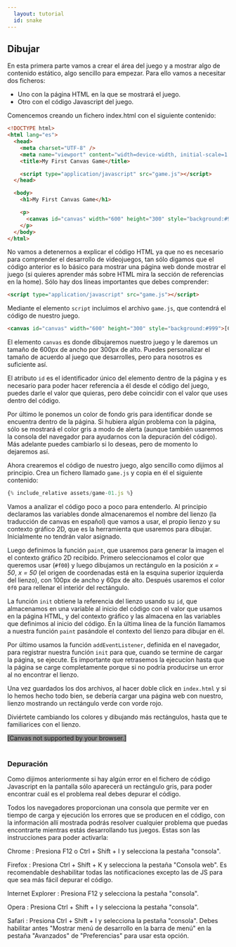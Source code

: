 ```yaml
---
  layout: tutorial
  id: snake
---
```


## Dibujar

En esta primera parte vamos a crear el área del juego y a mostrar algo de contenido estático, algo sencillo para empezar. Para
ello vamos a necesitar dos ficheros:
- Uno con la página HTML en la que se mostrará el juego.
- Otro con el código Javascript del juego.

Comencemos creando un fichero index.html con el siguiente contenido:

``` html
<!DOCTYPE html>
<html lang="es">
  <head>
    <meta charset="UTF-8" />
    <meta name="viewport" content="width=device-width, initial-scale=1.0" />
    <title>My First Canvas Game</title>

    <script type="application/javascript" src="game.js"></script>
  </head>

  <body>
    <h1>My First Canvas Game</h1>

    <p>
      <canvas id="canvas" width="600" height="300" style="background:#999">[Canvas not supported by your browser.]</canvas>
    </p>
  </body>
</html>
```

No vamos a detenernos a explicar el código HTML ya que no es necesario para comprender el desarrollo de videojuegos, tan sólo
digamos que el código anterior es lo básico para mostrar una página web donde mostrar el juego (si quieres aprender más sobre
HTML mira la sección de referencias en la home). Sólo hay dos líneas importantes que debes comprender:

``` html
<script type="application/javascript" src="game.js"></script>
```

Mediante el elemento `script` incluimos el archivo `game.js`, que contendrá el código de nuestro juego.

``` html
<canvas id="canvas" width="600" height="300" style="background:#999">[Canvas not supported by your browser.]</canvas>
```

El elemento `canvas` es donde dibujaremos nuestro juego y le daremos un tamaño de 600px de ancho por 300px de alto. Puedes
personalizar el tamaño de acuerdo al juego que desarrolles, pero para nosotros es suficiente así.

El atributo `id` es el identificador único del elemento dentro de la página y es necesario para poder hacer referencia a él
desde el código del juego, puedes darle el valor que quieras, pero debe coincidir con el valor que uses dentro del código.

Por último le ponemos un color de fondo gris para identificar donde se encuentra dentro de la página. Si hubiera algún problema
con la página, sólo se mostrará el color gris a modo de alerta (aunque también usaremos la consola del navegador para ayudarnos
con la depuración del código). Más adelante puedes cambiarlo si lo deseas, pero de momento lo dejaremos así.

Ahora crearemos el código de nuestro juego, algo sencillo como dijimos al principio. Crea un fichero llamado `game.js` y copia
en él el siguiente contenido:

``` javascript
{% include_relative assets/game-01.js %}
```

Vamos a analizar el código poco a poco para entenderlo. Al principio declaramos las variables donde almacenaremos el nombre del
lienzo (la traducción de canvas en español) que vamos a usar, el propio lienzo y su contexto gráfico 2D, que es la herramienta
que usaremos para dibujar. Inicialmente no tendrán valor asignado.

Luego definimos la función `paint`, que usaremos para generar la imagen el el contexto gráfico 2D recibido. Primero seleccionamos
el color que queremos usar (`#f00`) y luego dibujamos un rectángulo en la posición *x = 50*, *x = 50* (el origen de coordenadas
está en la esquina superior izquierda del lienzo), con 100px de ancho y 60px de alto. Después usaremos el color `0f0` para
rellenar el interiór del rectángulo.

La función `init` obtiene la referencia del lienzo usando su `id`, que almacenamos en una variable al inicio del código con el
valor que usamos en la página HTML, y del contexto gráfico y las almacena en las variables que definimos al inicio del código.
En la última línea de la función llamamos a nuestra función `paint` pasándole el contexto del lienzo para dibujar en él.

Por último usamos la función `addEventListener`, definida en el navegador, para registrar nuestra función `init` para que, cuando
se termine de cargar la página, se ejecute. Es importante que retrasemos la ejecucíon hasta que la página se carge completamente
porque si no podría producirse un error al no encontrar el lienzo.

Una vez guardados los dos archivos, al hacer doble click en `index.html` y si lo hemos hecho todo bien, se debería cargar una
página web con nuestro, lienzo mostrando un rectángulo verde con vorde rojo.

Diviértete cambiando los colores y dibujando más rectángulos, hasta que te familiarices con el lienzo.

<div class="game_example">
  <script type="application/javascript" src="assets/game-01.js"></script>
  <canvas id="canvas" width="700" height="350" style="background:#999">[Canvas not supported by your browser.]</canvas>
</div>
<div>&nbsp;</div>

### Depuración

Como dijimos anteriormente si hay algún error en el fichero de código Javascript en la pantalla sólo aparecerá un rectángulo
gris, para poder encontrar cuál es el problema real debes depurar el código.

Todos los navegadores proporcionan una consola que permite ver en tiempo de carga y ejecución los errores que se producen en el
código, con la información allí mostrada podrás resolver cualquier problema que puedas encontrarte mientras estás desarrollando
tus juegos. Estas son las instrucciones para poder activarla:

Chrome
: Presiona F12 o Ctrl + Shift + I y selecciona la pestaña "consola".

Firefox
: Presiona Ctrl + Shift + K y selecciona la pestaña "Consola web". Es recomendable deshabilitar todas las notificaciones excepto
las de JS para que sea más fácil depurar el código.

Internet Explorer
: Presiona F12 y selecciona la pestaña "consola".

Opera
: Presiona Ctrl + Shift + I y selecciona la pestaña "consola".

Safari
: Presiona Ctrl + Shift + I y selecciona la pestaña "consola". Debes habilitar antes "Mostrar menú de desarrollo en la barra de
menú" en la pestaña "Avanzados" de "Preferencias" para usar esta opción.
